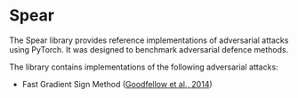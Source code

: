 Spear
==============================

The Spear library provides reference implementations of adversarial attacks using PyTorch. It was designed to benchmark adversarial defence methods.


The library contains implementations of the following adversarial attacks:
* Fast Gradient Sign Method ([Goodfellow et al., 2014](https://arxiv.org/abs/1412.6572))
